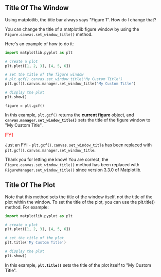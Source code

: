 ## Title Of The Window

Using matplotlib, the title bar always says "Figure 1".  How do I change that?

You can change the title of a matplotlib figure window by using the `Figure.canvas.set_window_title()` method.

Here's an example of how to do it:

```python
import matplotlib.pyplot as plt

# create a plot
plt.plot([1, 2, 3], [4, 5, 6])

# set the title of the figure window
# plt.gcf().canvas.set_window_title('My Custom Title')
plt.gcf().canvas.manager.set_window_title('My Custom Title')

# display the plot
plt.show()
```

`figure = plt.gcf()`

In this example, `plt.gcf()` returns the **current figure** object, and **`canvas.manager.set_window_title()`** sets the title of the figure window to "My Custom Title".

<span style="color:red;font-size:larger;">FYI</span>

Just an FYI - `plt.gcf().canvas.set_window_title` has been replaced with `plt.gcf().canvas.manager.set_window_title`.

Thank you for letting me know! You are correct, the `Figure.canvas.set_window_title()` method has been replaced with `FigureManager.set_window_title()` since version 3.3.0 of Matplotlib.

## Title Of The Plot

Note that this method sets the title of the window itself, not the title of the plot within the window. To set the title of the plot, you can use the plt.title() method. For example:

```python
import matplotlib.pyplot as plt

# create a plot
plt.plot([1, 2, 3], [4, 5, 6])

# set the title of the plot
plt.title('My Custom Title')

# display the plot
plt.show()
```

In this example, **`plt.title()`** sets the title of the plot itself to "My Custom Title".

